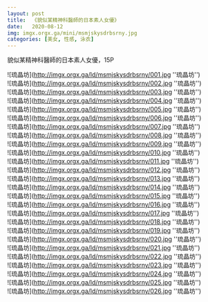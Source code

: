 ```yaml
---
layout: post
title:  《貌似某精神科醫師的日本素人女優》
date:   2020-08-12
img: imgx.orgx.ga/mini/msmjskysdrbsrny.jpg
categories: [美女, 性感, 泳衣]
---
```


貌似某精神科醫師的日本素人女優，15P

![琉晶坊](http://imgx.orgx.ga/ld/msmjskysdrbsrny/001.jpg ''琉晶坊'') <br>
![琉晶坊](http://imgx.orgx.ga/ld/msmjskysdrbsrny/002.jpg ''琉晶坊'') <br>
![琉晶坊](http://imgx.orgx.ga/ld/msmjskysdrbsrny/003.jpg ''琉晶坊'') <br>
![琉晶坊](http://imgx.orgx.ga/ld/msmjskysdrbsrny/004.jpg ''琉晶坊'') <br>
![琉晶坊](http://imgx.orgx.ga/ld/msmjskysdrbsrny/005.jpg ''琉晶坊'') <br>
![琉晶坊](http://imgx.orgx.ga/ld/msmjskysdrbsrny/006.jpg ''琉晶坊'') <br>
![琉晶坊](http://imgx.orgx.ga/ld/msmjskysdrbsrny/007.jpg ''琉晶坊'') <br>
![琉晶坊](http://imgx.orgx.ga/ld/msmjskysdrbsrny/008.jpg ''琉晶坊'') <br>
![琉晶坊](http://imgx.orgx.ga/ld/msmjskysdrbsrny/009.jpg ''琉晶坊'') <br>
![琉晶坊](http://imgx.orgx.ga/ld/msmjskysdrbsrny/010.jpg ''琉晶坊'') <br>
![琉晶坊](http://imgx.orgx.ga/ld/msmjskysdrbsrny/011.jpg ''琉晶坊'') <br>
![琉晶坊](http://imgx.orgx.ga/ld/msmjskysdrbsrny/012.jpg ''琉晶坊'') <br>
![琉晶坊](http://imgx.orgx.ga/ld/msmjskysdrbsrny/013.jpg ''琉晶坊'') <br>
![琉晶坊](http://imgx.orgx.ga/ld/msmjskysdrbsrny/014.jpg ''琉晶坊'') <br>
![琉晶坊](http://imgx.orgx.ga/ld/msmjskysdrbsrny/015.jpg ''琉晶坊'') <br>
![琉晶坊](http://imgx.orgx.ga/ld/msmjskysdrbsrny/016.jpg ''琉晶坊'') <br>
![琉晶坊](http://imgx.orgx.ga/ld/msmjskysdrbsrny/017.jpg ''琉晶坊'') <br>
![琉晶坊](http://imgx.orgx.ga/ld/msmjskysdrbsrny/018.jpg ''琉晶坊'') <br>
![琉晶坊](http://imgx.orgx.ga/ld/msmjskysdrbsrny/019.jpg ''琉晶坊'') <br>
![琉晶坊](http://imgx.orgx.ga/ld/msmjskysdrbsrny/020.jpg ''琉晶坊'') <br>
![琉晶坊](http://imgx.orgx.ga/ld/msmjskysdrbsrny/021.jpg ''琉晶坊'') <br>
![琉晶坊](http://imgx.orgx.ga/ld/msmjskysdrbsrny/022.jpg ''琉晶坊'') <br>
![琉晶坊](http://imgx.orgx.ga/ld/msmjskysdrbsrny/023.jpg ''琉晶坊'') <br>
![琉晶坊](http://imgx.orgx.ga/ld/msmjskysdrbsrny/024.jpg ''琉晶坊'') <br>
![琉晶坊](http://imgx.orgx.ga/ld/msmjskysdrbsrny/025.jpg ''琉晶坊'') <br>
![琉晶坊](http://imgx.orgx.ga/ld/msmjskysdrbsrny/026.jpg ''琉晶坊'') <br>
